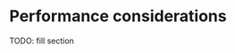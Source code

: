 <!--
Copyright 2022 Julien Blanc
Distributed under the Boost Software License, Version 1.0.
https://www.boost.org/LICENSE_1_0.txt
-->

# Performance considerations

TODO: fill section
